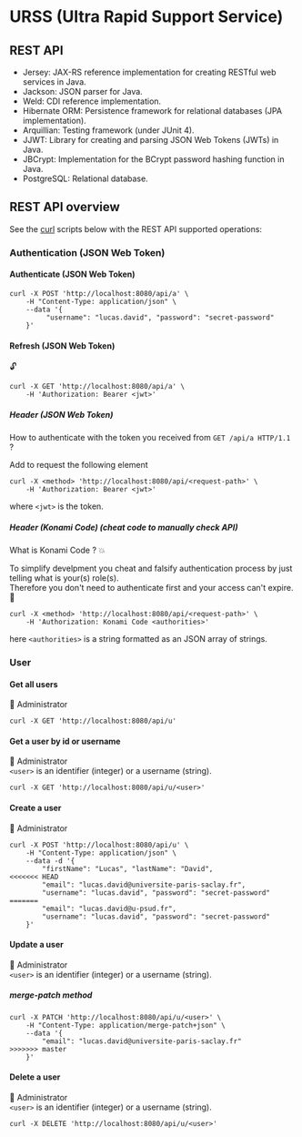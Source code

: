 # URSS (Ultra Rapid Support Service)

## REST API 

* Jersey: JAX-RS reference implementation for creating RESTful web services in Java.
* Jackson: JSON parser for Java.
* Weld: CDI reference implementation.
* Hibernate ORM: Persistence framework for relational databases (JPA implementation).
* Arquillian: Testing framework (under JUnit 4).
* JJWT: Library for creating and parsing JSON Web Tokens (JWTs) in Java.
* JBCrypt: Implementation for the BCrypt password hashing function in Java.
* PostgreSQL: Relational database.

## REST API overview

See the [curl] scripts below with the REST API supported operations:

### Authentication (JSON Web Token)

#### Authenticate (JSON Web Token)

```  
curl -X POST 'http://localhost:8080/api/a' \
    -H "Content-Type: application/json" \
    --data '{ 
         "username": "lucas.david", "password": "secret-password"
    }'
```

#### Refresh (JSON Web Token)
:unlock:

```  
curl -X GET 'http://localhost:8080/api/a' \
    -H 'Authorization: Bearer <jwt>'
```

##### Header (JSON Web Token)

How to authenticate with the token you received from `GET /api/a HTTP/1.1` ?

Add to request the following element
```  
curl -X <method> 'http://localhost:8080/api/<request-path>' \
    -H 'Authorization: Bearer <jwt>'
```
where `<jwt>` is the token.

##### Header (Konami Code) (cheat code to manually check API)

What is Konami Code ? :boom:<br/>

To simplify develpment you cheat and falsify authentication process by just telling what is your(s) role(s). <br/>
Therefore you don't need to authenticate first and your access can't expire. :see_no_evil:

```  
curl -X <method> 'http://localhost:8080/api/<request-path>' \
    -H 'Authorization: Konami Code <authorities>'
```
here `<authorities>` is a string formatted as an JSON array of strings.

### User

#### Get all users
:closed_lock_with_key: Administrator

```
curl -X GET 'http://localhost:8080/api/u'
```

#### Get a user by id or username
:closed_lock_with_key: Administrator <br/>
`<user>` is an identifier (integer) or a username (string).

``` 
curl -X GET 'http://localhost:8080/api/u/<user>' 
```
#### Create a user
:closed_lock_with_key: Administrator

```  
curl -X POST 'http://localhost:8080/api/u' \
    -H "Content-Type: application/json" \
    --data -d '{ 
        "firstName": "Lucas", "lastName": "David", 
<<<<<<< HEAD
        "email": "lucas.david@universite-paris-saclay.fr", 
        "username": "lucas.david", "password": "secret-password"
=======
        "email": "lucas.david@u-psud.fr", 
        "username": "lucas.david", "password": "secret-password"
    }'
```

#### Update a user
:closed_lock_with_key: Administrator <br/>
`<user>` is an identifier (integer) or a username (string).

##### merge-patch method

```  
curl -X PATCH 'http://localhost:8080/api/u/<user>' \
    -H "Content-Type: application/merge-patch+json" \
    --data '{ 
        "email": "lucas.david@universite-paris-saclay.fr"
>>>>>>> master
    }'
```

#### Delete a user
:closed_lock_with_key: Administrator <br/>
`<user>` is an identifier (integer) or a username (string).

```  
curl -X DELETE 'http://localhost:8080/api/u/<user>'
```

[curl]: https://curl.haxx.se/
